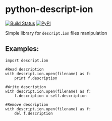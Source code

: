 python-descript-ion
===================

[![Build Status](https://travis-ci.org/histrio/python-descript-ion.svg?branch=master)](https://travis-ci.org/histrio/python-descript-ion)
[![PyPI](https://img.shields.io/pypi/v/descript.svg)]()

Simple library for `descript.ion` files manipulation 

Examples:
---------

    import descript.ion

    #Read description
    with descript.ion.open(filename) as f:
        print f.description

    #Write description
    with descript.ion.open(filename) as f:
        f.description = self.description

    #Remove description
    with descript.ion.open(filename) as f:
        del f.description

